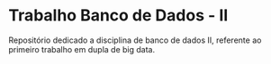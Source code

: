 # Trabalho Banco de Dados - II
Repositório dedicado a disciplina de banco de dados II, referente ao primeiro trabalho em dupla de big data.
